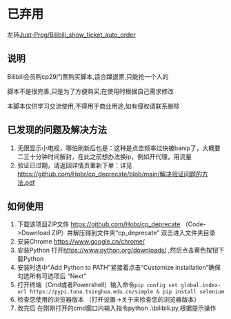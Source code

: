 # 已弃用

左转[Just-Prog/Bilibili_show_ticket_auto_order](https://github.com/Just-Prog/Bilibili_show_ticket_auto_order)

## 说明

Bilibili会员购cp29门票购买脚本,适合蹲退票,只能抢一个人的

脚本不是很完善,只是为了方便购买,在使用时根据自己需求修改

本脚本仅供学习交流使用,不得用于商业用途,如有侵权请联系删除

## 已发现的问题及解决方法

1. 无限显示小电视，哪怕刷新后也是：这种是点击频率过快被banip了，大概要二三十分钟时间解封，在此之前想办法换ip，例如开代理，用流量
2. 验证已过期，请返回详情页重新下单：详见<https://github.com/Hobr/cp_deprecate/blob/main/解决验证问题的方法.pdf>

## 如何使用

1. 下载该项目ZIP文件 <https://github.com/Hobr/cp_deprecate> （Code->Download ZIP）并解压得到文件夹“cp_deprecate” 双击进入文件夹目录
2. 安装Chrome <https://www.google.cn/chrome/>
3. 安装Python 打开<https://www.python.org/downloads/> ,然后点击黄色按钮下载Python
4. 安装时选中“Add Python to PATH”紧接着点击“Customize installation”确保勾选所有可选项后 “Next”
5. 打开终端（Cmd或者Powershell）输入命令``pip config set global.index-url https://pypi.tuna.tsinghua.edu.cn/simple & pip install selenium``
6. 检查您使用的浏览器版本 （打开设置->关于来检查您的浏览器版本）
7. 改完后 在刚刚打开的cmd窗口内输入指令python .\bilibili.py,根据提示操作
